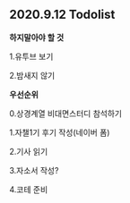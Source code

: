 ## 2020.9.12 Todolist



**하지말아야 할 것**

1.유투브 보기

2.밤새지 않기



**우선순위**

0.상경계열 비대면스터디 참석하기

1.자챌1기 후기 작성(네이버 폼)

2.기사 읽기

3.자소서 작성?

4.코테 준비